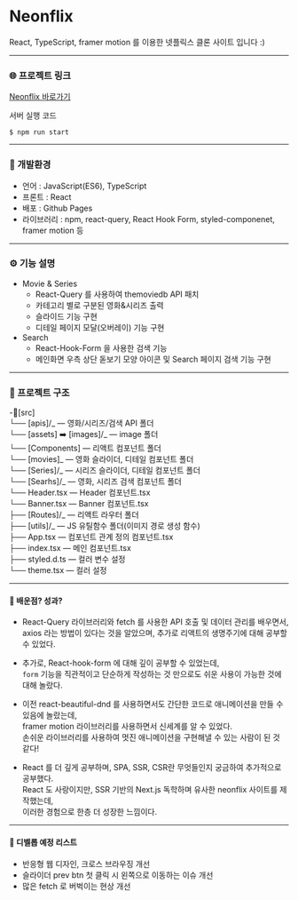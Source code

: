 # Neonflix

React, TypeScript, framer motion 를 이용한 넷플릭스 클론 사이트 입니다 :)

---

### 🌐 프로젝트 링크

[Neonflix 바로가기](https://leesugyoung.github.io/neonflix/)

서버 실행 코드

```
$ npm run start
```

---

### 🚀 개발환경

- 언어 : JavaScript(ES6), TypeScript
- 프론트 : React
- 배포 : Github Pages
- 라이브러리 : npm, react-query, React Hook Form, styled-componenet, framer motion 등

---

### ⚙️ 기능 설명

- Movie & Series
  - React-Query 를 사용하여 themoviedb API 패치
  - 카테고리 별로 구분된 영화&시리즈 출력
  - 슬라이드 기능 구현
  - 디테일 페이지 모달(오버레이) 기능 구현
- Search
  - React-Hook-Form 을 사용한 검색 기능
  - 메인화면 우측 상단 돋보기 모양 아이콘 및 Search 페이지 검색 기능 구현

---

### 📝 프로젝트 구조

-📂[src]  
└── [apis]/_ ― 영화/시리즈/검색 API 폴더  
└── [assets] ➡️ [images]/_ ― image 폴더  
└── [Components] ― 리액트 컴포넌트 폴더  
└── [movies]_ ― 영화 슬라이더, 디테일 컴포넌트 폴더  
└── [Series]/_ ― 시리즈 슬라이더, 디테일 컴포넌트 폴더  
└── [Searhs]/_ ― 영화, 시리즈 검색 컴포넌트 폴더  
└── Header.tsx ― Header 컴포넌트.tsx  
└── Banner.tsx ― Banner 컴포넌트.tsx  
├── [Routes]/_ ― 리액트 라우터 폴더  
├── [utils]/\_ ― JS 유틸함수 폴더(이미지 경로 생성 함수)  
├── App.tsx ― 컴포넌트 관계 정의 컴포넌트.tsx  
├── index.tsx ― 메인 컴포넌트.tsx  
├── styled.d.ts ― 컬러 변수 설정  
└── theme.tsx ― 컬러 설정

---

#### 📖 배운점? 성과?

- React-Query 라이브러리와 fetch 를 사용한 API 호출 및 데이터 관리를 배우면서,  
  axios 라는 방법이 있다는 것을 알았으며, 추가로 리액트의 생명주기에 대해 공부할 수 있었다.

- 추가로, React-hook-form 에 대해 깊이 공부할 수 있었는데,  
  `form` 기능을 직관적이고 단순하게 작성하는 것 만으로도 쉬운 사용이 가능한 것에 대해 놀랐다.

- 이전 react-beautiful-dnd 를 사용하면서도 간단한 코드로 애니메이션을 만들 수 있음에 놀랐는데,  
  framer motion 라이브러리를 사용하면서 신세계를 알 수 있었다.  
  손쉬운 라이브러리를 사용하여 멋진 애니메이션을 구현해낼 수 있는 사람이 된 것 같다!

- React 를 더 깊게 공부하며, SPA, SSR, CSR란 무엇들인지 궁금하여 추가적으로 공부했다.  
  React 도 사랑이지만, SSR 기반의 Next.js 독학하며 유사한 neonflix 사이트를 제작했는데,  
  이러한 경험으로 한층 더 성장한 느낌이다.

---

#### 🤯 디벨롭 예정 리스트

- 반응형 웹 디자인, 크로스 브라우징 개선
- 슬라이더 prev btn 첫 클릭 시 왼쪽으로 이동하는 이슈 개선
- 많은 fetch 로 버벅이는 현상 개선
